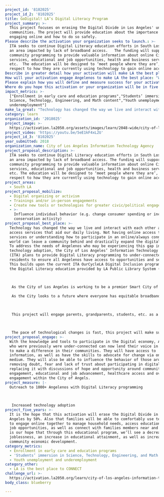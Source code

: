 ```yaml
---
project_id: '8102025'
project_id_2: '8102025'
title: GoDigital! LA’s Digital Literacy Program
project_summary: >-
  This project focuses on erasing the Digital Divide in Los Angeles' underserved
  communities. The project will provide education about the importance of
  engaging online and how to do so safely.
Please describe the activation your organization seeks to launch.: >-
  ITA seeks to continue Digital Literacy education efforts in South Los Angeles,
  an area impacted by lack of broadband access.   The funding will support
  community programming to provide valuable information about online City
  services, educational and job opportunities, health and business services,
  etc.  The education will be designed to ‘meet people where they are’, with
  respect to how they are currently using technology to gain online access. 
Describe in greater detail how your activation will make LA the best place?: "Technology has changed the way we live and interact with each other and how we access services that aid our daily living.  Not having online access to services or understanding how to participate in an online/always connected world can leave a community behind and drastically expand the digital divide.  To address the needs of Angelenos who may be experiencing this gap in technology adoption, the City of Los Angeles’ Information Technology Agency (ITA) plans to provide Digital Literacy programming to under-connected residents to ensure all Angelenos have access to opportunities and services.  This  builds upon the current ITA OurCycleLA Digital Inclusion programming and the Digital Literacy education provided by LA Public Library System (LAPL).  \r\n\r\nAs the City of Los Angeles is working to be a premier Smart City of the future there is continuous innovation to improve City services from traffic congestion to clean streets to air quality monitoring.  Thus City is embarking on how to work smarter using technology and data.  With this comes the challenge of ensuring that all Angelenos are digitally connected to their communities and to the City at large.  Digital connectivity, or internet connectivity, is not only important for accessing City services, it is also a major component for educational advancement, job opportunity identification, healthcare services and remaining connected to friends and family.  \r\nAs the City looks to a future where everyone has equitable broadband access in their homes or places of school or work, this GoDigital! LA’s Digital Literacy Program proposal will provide an interactive learning program for currently ‘under-connected’ families in South LA to understand the benefits on going online as well as how to do so in a safe manner.  For those who are not currently active in the Digital economy, there may be a fear of going online, a lack of trust as well as a lack of understanding as to how it applies to their everyday lives.  This population may not be connected for a variety of reasons - lack of interest, lack of access to affordable services, lack of access to technology.  However through the City of LA’s Libraries and Community Based Organizations, there’s an opportunity for this population to gain the skills and grow the confidence needed to use online services to improve livability.\r\n\r\nThis project will engage parents, grandparents, students, etc. as a way of erasing the Digital Divide.  The program will specifically teach safe tasks such as creating a secure login, as well as provide education on how to use computers, mobile phones and tablets to engage in activities from paying bills, helping children with homework, to engaging in activities as streaming faith-based programming or one’s favorite music.\r\n\r\nThe pace of technological changes is fast, this project will make sure no Angeleno is left behind and that they are prepared to actively participate in a mobile, digital economy.\r\n"
How will your activation engage Angelenos to make LA the best place: "With the knowledge and tools to participate in the Digital economy, Angelenos who were previously were under-connected can now lend their voice in many ways to make a difference in their communities.  They will have access to information, as well as have the skills to advocate for change via online medium.  They will also be able to influence the behavior of those around them, removing doubt, fear and lack of trust about participating in digital life, replacing it with discussions of hope and opportunity around community engagement, educational and job advancement, healthcare access and overall engagement within the City of Angels.\r\n"
Please explain how you will define and measure success for your activation.: "Outreach to 1000+ Angelenos with Digital Literacy programming\r\n\r\nIncreased technology adoption\r\n"
Where do you hope this activation or your organization will be in five years?: "It is the hope that this activation will erase the Digital Divide in South Los Angeles by 50%.  Also that families will be able to comfortably use technology to engage online together to manage household needs, access educational and job opportunities, as well as connect with families members near and far.  It is our hope that through this educational program, we’ll see a decrease in joblessness, an increase in educational attainment, as well as increase in community economic development.\r\n"
impact_metrics: >-
  ["Enrollment in early care and education programs","Students’ immersion in
  Science, Technology, Engineering, and Math content","Youth unemployment and
  underemployment"]
make_la_great: "Technology has changed the way we live and interact with each other and how we access services that aid our daily living. Not having online access to services or understanding how to participate in an online/always connected world can leave a community behind and drastically expand the digital divide. To address the needs of Angelenos who may be experiencing this gap in technology adoption, the City of Los Angeles’ Information Technology Agency (ITA) plans to provide Digital Literacy programming to under-connected residents to ensure all Angelenos have access to opportunities and services. This builds upon the current ITA OurCycleLA Digital Inclusion programming and the Digital Literacy education provided by LA Public Library System (LAPL). \r\n \r\n \r\n \r\n As the City of Los Angeles is working to be a premier Smart City of the future there is continuous innovation to improve City services from traffic congestion to clean streets to air quality monitoring. Thus City is embarking on how to work smarter using technology and data. With this comes the challenge of ensuring that all Angelenos are digitally connected to their communities and to the City at large. Digital connectivity, or internet connectivity, is not only important for accessing City services, it is also a major component for educational advancement, job opportunity identification, healthcare services and remaining connected to friends and family. \r\n \r\n As the City looks to a future where everyone has equitable broadband access in their homes or places of school or work, this GoDigital! LA’s Digital Literacy Program proposal will provide an interactive learning program for currently ‘under-connected’ families in South LA to understand the benefits on going online as well as how to do so in a safe manner. For those who are not currently active in the Digital economy, there may be a fear of going online, a lack of trust as well as a lack of understanding as to how it applies to their everyday lives. This population may not be connected for a variety of reasons - lack of interest, lack of access to affordable services, lack of access to technology. However through the City of LA’s Libraries and Community Based Organizations, there’s an opportunity for this population to gain the skills and grow the confidence needed to use online services to improve livability.\r\n \r\n \r\n \r\n This project will engage parents, grandparents, students, etc. as a way of erasing the Digital Divide. The program will specifically teach safe tasks such as creating a secure login, as well as provide education on how to use computers, mobile phones and tablets to engage in activities from paying bills, helping children with homework, to engaging in activities as streaming faith-based programming or one’s favorite music.\r\n \r\n \r\n \r\n The pace of technological changes is fast, this project will make sure no Angeleno is left behind and that they are prepared to actively participate in a mobile, digital economy."
category: learn
organization_id: '2018025'
project_image: >-
  https://activation.la2050.org/assets/images/learn/2048-wide/city-of-los-angeles-information-technology-agency.jpg
project_video: 'https://youtu.be/5eE1kF4xL2U'
project_id_3: '8102025'
year_submitted: 2018
organization_name: City of Los Angeles Information Technology Agency
project_proposal_description: >-
  ITA seeks to continue Digital Literacy education efforts in South Los Angeles,
  an area impacted by lack of broadband access. The funding will support
  community programming to provide valuable information about online City
  services, educational and job opportunities, health and business services,
  etc. The education will be designed to ‘meet people where they are’, with
  respect to how they are currently using technology to gain online access.
project_areas:
  - South LA
project_proposal_mobilize:
  - Digital organizing or activism
  - Trainings and/or in-person engagements
  - Create new tools or technologies for greater civic/political engagement
  - >-
    Influence individual behavior (e.g. change consumer spending or increase
    conservation activity)
project_proposal_best_place: >-
  Technology has changed the way we live and interact with each other and how we
  access services that aid our daily living. Not having online access to
  services or understanding how to participate in an online/always connected
  world can leave a community behind and drastically expand the digital divide.
  To address the needs of Angelenos who may be experiencing this gap in
  technology adoption, the City of Los Angeles’ Information Technology Agency
  (ITA) plans to provide Digital Literacy programming to under-connected
  residents to ensure all Angelenos have access to opportunities and services.
  This builds upon the current ITA OurCycleLA Digital Inclusion programming and
  the Digital Literacy education provided by LA Public Library System (LAPL). 
   
   
   
   As the City of Los Angeles is working to be a premier Smart City of the future there is continuous innovation to improve City services from traffic congestion to clean streets to air quality monitoring. Thus City is embarking on how to work smarter using technology and data. With this comes the challenge of ensuring that all Angelenos are digitally connected to their communities and to the City at large. Digital connectivity, or internet connectivity, is not only important for accessing City services, it is also a major component for educational advancement, job opportunity identification, healthcare services and remaining connected to friends and family. 
   
   As the City looks to a future where everyone has equitable broadband access in their homes or places of school or work, this GoDigital! LA’s Digital Literacy Program proposal will provide an interactive learning program for currently ‘under-connected’ families in South LA to understand the benefits on going online as well as how to do so in a safe manner. For those who are not currently active in the Digital economy, there may be a fear of going online, a lack of trust as well as a lack of understanding as to how it applies to their everyday lives. This population may not be connected for a variety of reasons - lack of interest, lack of access to affordable services, lack of access to technology. However through the City of LA’s Libraries and Community Based Organizations, there’s an opportunity for this population to gain the skills and grow the confidence needed to use online services to improve livability.
   
   
   
   This project will engage parents, grandparents, students, etc. as a way of erasing the Digital Divide. The program will specifically teach safe tasks such as creating a secure login, as well as provide education on how to use computers, mobile phones and tablets to engage in activities from paying bills, helping children with homework, to engaging in activities as streaming faith-based programming or one’s favorite music.
   
   
   
   The pace of technological changes is fast, this project will make sure no Angeleno is left behind and that they are prepared to actively participate in a mobile, digital economy.
project_proposal_engage: >-
  With the knowledge and tools to participate in the Digital economy, Angelenos
  who were previously were under-connected can now lend their voice in many ways
  to make a difference in their communities. They will have access to
  information, as well as have the skills to advocate for change via online
  medium. They will also be able to influence the behavior of those around them,
  removing doubt, fear and lack of trust about participating in digital life,
  replacing it with discussions of hope and opportunity around community
  engagement, educational and job advancement, healthcare access and overall
  engagement within the City of Angels.
project_measure: |-
  Outreach to 1000+ Angelenos with Digital Literacy programming
   
   
   
   Increased technology adoption
project_five_years: >-
  It is the hope that this activation will erase the Digital Divide in South Los
  Angeles by 50%. Also that families will be able to comfortably use technology
  to engage online together to manage household needs, access educational and
  job opportunities, as well as connect with families members near and far. It
  is our hope that through this educational program, we’ll see a decrease in
  joblessness, an increase in educational attainment, as well as increase in
  community economic development.
category_metrics:
  - Enrollment in early care and education programs
  - 'Students’ immersion in Science, Technology, Engineering, and Math content'
  - Youth unemployment and underemployment
category_other:
  - LA is the best place to CONNECT
challenge_url: >-
  https://activation.la2050.org/learn/city-of-los-angeles-information-technology-agency/
body_class: blueberry

---
```

